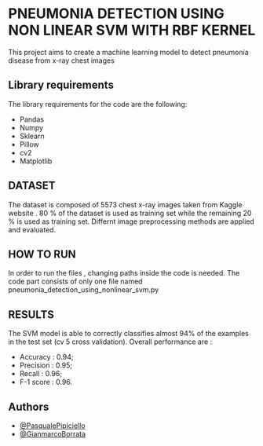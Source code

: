 
# PNEUMONIA DETECTION USING NON LINEAR SVM WITH RBF KERNEL

This project aims to create a machine learning model to detect pneumonia disease from x-ray chest images


## Library requirements
The library requirements for the code are the following:

- Pandas
- Numpy
- Sklearn
- Pillow
- cv2
- Matplotlib



## DATASET

The dataset is composed of 5573 chest x-ray images taken from Kaggle website . 80 % of the dataset is used as training set while the remaining 20 % is used as training set. Differnt image preprocessing methods are applied and evaluated.


## HOW TO RUN
In order to run the files , changing paths inside the code is needed. The code part consists of only one file named pneumonia_detection_using_nonlinear_svm.py
## RESULTS
The SVM model is able to correctly classifies almost 94% of the examples in the test set (cv 5 cross validation). Overall performance are :
- Accuracy : 0.94;
- Precision : 0.95;
- Recall :  0.96;
- F-1 score  : 0.96.
## Authors

- [@PasqualePipiciello](https://github.com/PasqualePipiciello)
- [@GianmarcoBorrata](https://github.com/GianmarcoBorrata)

